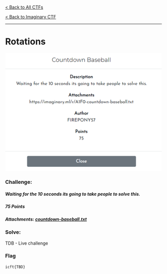 [< Back to All CTFs](https://github.com/KrisLloyd/CTF#ctf-solves)

[< Back to Imaginary CTF](https://github.com/KrisLloyd/CTF#imaginary-ctf-ongoing-2021)
***

# Rotations

![Countdown Baseball](CountdownBaseball.PNG)

### Challenge:
##### Waiting for the 10 seconds its going to take people to solve this.
##### 75 Points
##### Attachments: [countdown-baseball.txt](./countdown-baseball.txt)

### Solve:

TDB - Live challenge


### Flag
```
icft{TBD}
```
